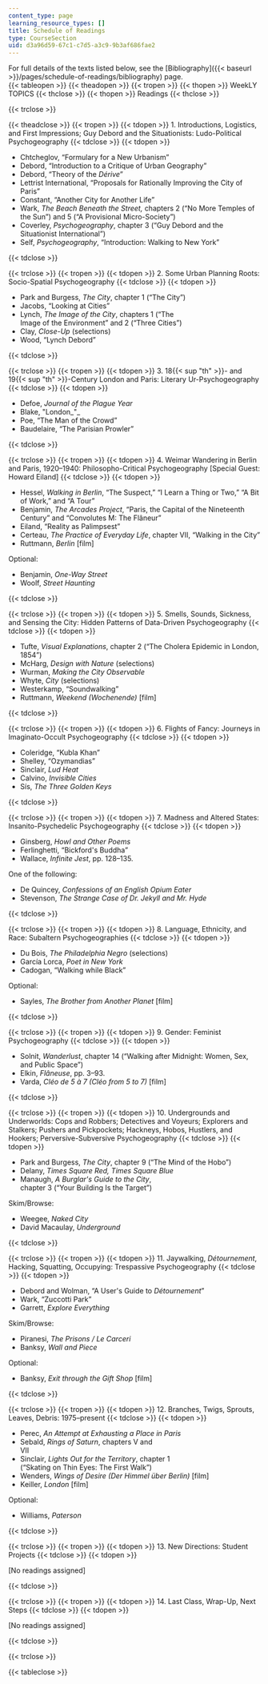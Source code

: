 ```yaml
---
content_type: page
learning_resource_types: []
title: Schedule of Readings
type: CourseSection
uid: d3a96d59-67c1-c7d5-a3c9-9b3af686fae2
---
```


For full details of the texts listed below, see the [Bibliography]({{< baseurl >}}/pages/schedule-of-readings/bibliography) page.  
{{< tableopen >}}
{{< theadopen >}}
{{< tropen >}}
{{< thopen >}}
WeekLY TOPICS
{{< thclose >}}
{{< thopen >}}
Readings
{{< thclose >}}

{{< trclose >}}

{{< theadclose >}}
{{< tropen >}}
{{< tdopen >}}
1. Introductions, Logistics, and First Impressions; Guy Debord and the Situationists: Ludo-Political Psychogeography
{{< tdclose >}}
{{< tdopen >}}


*   Chtcheglov, “Formulary for a New Urbanism”
*   Debord, “Introduction to a Critique of Urban Geography”
*   Debord, “Theory of the _Dérive_”
*   Lettrist International, “Proposals for Rationally Improving the City of Paris”
*   Constant, “Another City for Another Life”
*   Wark, _The Beach Beneath the Street,_ chapters 2 (“No More Temples of the Sun”) and 5 (“A Provisional Micro-Society”)
*   Coverley, _Psychogeography_, chapter 3 (“Guy Debord and the Situationist International”)
*   Self, _Psychogeography_, “Introduction: Walking to New York”


{{< tdclose >}}

{{< trclose >}}
{{< tropen >}}
{{< tdopen >}}
2. Some Urban Planning Roots: Socio-Spatial Psychogeography
{{< tdclose >}}
{{< tdopen >}}


*   Park and Burgess, _The City_, chapter 1 (“The City”)
*   Jacobs, “Looking at Cities”
*   Lynch, _The Image of the City_, chapters 1 (“The  
    Image of the Environment” and 2 (“Three Cities”)
*   Clay, _Close-Up_ (selections)
*   Wood, “Lynch Debord”


{{< tdclose >}}

{{< trclose >}}
{{< tropen >}}
{{< tdopen >}}
3. 18{{< sup "th" >}}\- and 19{{< sup "th" >}}\-Century London and Paris: Literary Ur-Psychogeography
{{< tdclose >}}
{{< tdopen >}}


*   Defoe, _Journal of the Plague Year_
*   Blake, "London_"_
*   Poe, “The Man of the Crowd”
*   Baudelaire, “The Parisian Prowler”


{{< tdclose >}}

{{< trclose >}}
{{< tropen >}}
{{< tdopen >}}
4. Weimar Wandering in Berlin and Paris, 1920–1940: Philosopho-Critical Psychogeography \[Special Guest: Howard Eiland\]
{{< tdclose >}}
{{< tdopen >}}


*   Hessel, _Walking in Berlin_, “The Suspect,” “I Learn a Thing or Two,” “A Bit of Work,” and “A Tour”
*   Benjamin, _The Arcades Project_, “Paris, the Capital of the Nineteenth Century” and “Convolutes M: The Flâneur”
*   Eiland, “Reality as Palimpsest”
*   Certeau, _The Practice of Everyday Life_, chapter VII, “Walking in the City”
*   Ruttmann, _Berlin_ \[film\]

Optional:

*   Benjamin, _One-Way Street_
*   Woolf, _Street Haunting_


{{< tdclose >}}

{{< trclose >}}
{{< tropen >}}
{{< tdopen >}}
5. Smells, Sounds, Sickness, and Sensing the City: Hidden Patterns of Data-Driven Psychogeography
{{< tdclose >}}
{{< tdopen >}}


*   Tufte, _Visual Explanations_, chapter 2 (“The Cholera Epidemic in London, 1854”)
*   McHarg, _Design with Nature_ (selections)
*   Wurman, _Making the City Observable_
*   Whyte, _City_ (selections)
*   Westerkamp, “Soundwalking”
*   Ruttmann, _Weekend (Wochenende)_ \[film\]


{{< tdclose >}}

{{< trclose >}}
{{< tropen >}}
{{< tdopen >}}
6. Flights of Fancy: Journeys in Imaginato-Occult Psychogeography
{{< tdclose >}}
{{< tdopen >}}


*   Coleridge, “Kubla Khan”
*   Shelley, “Ozymandias”
*   Sinclair, _Lud Heat_
*   Calvino, _Invisible Cities_
*   Sís, _The Three Golden Keys_


{{< tdclose >}}

{{< trclose >}}
{{< tropen >}}
{{< tdopen >}}
7. Madness and Altered States: Insanito-Psychedelic Psychogeography
{{< tdclose >}}
{{< tdopen >}}


*   Ginsberg, _Howl and Other Poems_
*   Ferlinghetti, “Bickford's Buddha”
*   Wallace, _Infinite Jest_, pp. 128–135.

One of the following:

*   De Quincey, _Confessions of an English Opium Eater_
*   Stevenson, _The Strange Case of Dr. Jekyll and Mr. Hyde_


{{< tdclose >}}

{{< trclose >}}
{{< tropen >}}
{{< tdopen >}}
8. Language, Ethnicity, and Race: Subaltern Psychogeographies
{{< tdclose >}}
{{< tdopen >}}


*   Du Bois, _The Philadelphia Negro_ (selections)
*   García Lorca, _Poet in New York_
*   Cadogan, “Walking while Black”

Optional:

*   Sayles, _The_ _Brother from Another Planet_ \[film\]


{{< tdclose >}}

{{< trclose >}}
{{< tropen >}}
{{< tdopen >}}
9. Gender: Feminist Psychogeography
{{< tdclose >}}
{{< tdopen >}}


*   Solnit, _Wanderlust_, chapter 14 (“Walking after Midnight: Women, Sex, and Public Space”)
*   Elkin, _Flâneuse_, pp. 3–93.
*   Varda, _Cléo de 5 à 7_ _(Cléo from 5 to 7)_ \[film\]


{{< tdclose >}}

{{< trclose >}}
{{< tropen >}}
{{< tdopen >}}
10. Undergrounds and Underworlds: Cops and Robbers; Detectives and Voyeurs; Explorers and Stalkers; Pushers and Pickpockets; Hackneys, Hobos, Hustlers, and Hookers; Perversive-Subversive Psychogeography
{{< tdclose >}}
{{< tdopen >}}


*   Park and Burgess, _The City_, chapter 9 (“The Mind of the Hobo”)
*   Delany, _Times Square Red, Times Square Blue_
*   Manaugh, _A Burglar's Guide to the City_,  
    chapter 3 (“Your Building Is the Target”)

Skim/Browse:

*   Weegee, _Naked City_
*   David Macaulay, _Underground_


{{< tdclose >}}

{{< trclose >}}
{{< tropen >}}
{{< tdopen >}}
11. Jaywalking, _Détournement_, Hacking, Squatting, Occupying: Trespassive Psychogeography
{{< tdclose >}}
{{< tdopen >}}


*   Debord and Wolman, “A User's Guide to _Détournement_”
*   Wark, “Zuccotti Park”
*   Garrett, _Explore Everything_

Skim/Browse:

*   Piranesi, _The Prisons / Le Carceri_
*   Banksy, _Wall and Piece_

Optional:

*   Banksy, _Exit through the Gift Shop_ \[film\]


{{< tdclose >}}

{{< trclose >}}
{{< tropen >}}
{{< tdopen >}}
12. Branches, Twigs, Sprouts, Leaves, Debris: 1975–present
{{< tdclose >}}
{{< tdopen >}}


*   Perec, _An Attempt at Exhausting a Place in Paris_
*   Sebald, _Rings of Saturn_, chapters V and  
    VII
*   Sinclair, _Lights Out for the Territory_, chapter 1  
    (“Skating on Thin Eyes: The First Walk”)
*   Wenders, _Wings of Desire (Der Himmel über Berlin)_ \[film\]
*   Keiller, _London_ \[film\]

Optional:

*   Williams, _Paterson_


{{< tdclose >}}

{{< trclose >}}
{{< tropen >}}
{{< tdopen >}}
13. New Directions: Student Projects
{{< tdclose >}}
{{< tdopen >}}


\[No readings assigned\]


{{< tdclose >}}

{{< trclose >}}
{{< tropen >}}
{{< tdopen >}}
14. Last Class, Wrap-Up, Next Steps
{{< tdclose >}}
{{< tdopen >}}


\[No readings assigned\]


{{< tdclose >}}

{{< trclose >}}

{{< tableclose >}}